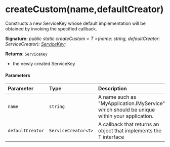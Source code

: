 # createCustom(name,defaultCreator)

Constructs a new ServiceKey whose default implementation will be obtained by invoking the specified callback.

**Signature:** _public static createCustom < T >(name: string, defaultCreator: ServiceCreator<T>): [ServiceKey](../sp-core-library/servicekey.md)<T>;_

**Returns**: [`ServiceKey`](../sp-core-library/servicekey.md)<T>

- the newly created ServiceKey

#### Parameters


| Parameter	   | Type    | Description |
|:-------------|:---------------|:------------|
| `name`    | `string` | A name such as "MyApplication.IMyService" which should be unique within your application. |
| `defaultCreator`    | `ServiceCreator<T>` | A callback that returns an object that implements the T interface |

